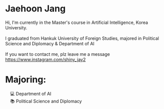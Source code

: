 # Jaehoon Jang

Hi, I'm currently in the Master's course in Artificial Intelligence, Korea University.<br><br>
I graduated from Hankuk University of Foreign Studies, majored in Political Science and Diplomacy & Department of AI<br><br>If you want to contact me, plz leave me a message https://www.instagram.com/shiny_jay2
# Majoring:<br>
&nbsp;&nbsp;&nbsp;&nbsp;:computer: Department of AI<br>
&nbsp;&nbsp;&nbsp;&nbsp;:books: Political Science and Diplomacy


<!--
**ShinyJay2/ShinyJay2** is a ✨ _special_ ✨ repository because its `README.md` (this file) appears on your GitHub profile.

Here are some ideas to get you started:

- #:pencil2: I’m currently working on ...
- 🌱 I’m currently learning ...
- 👯 I’m looking to collaborate on ...
- 🤔 I’m looking for help with ...
- 💬 Ask me about ...
- 📫 How to reach me: ...
- 😄 Pronouns: ...
- ⚡ Fun fact: ...
-->
